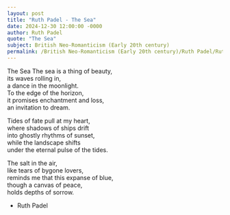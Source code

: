 ```yaml
---
layout: post
title: "Ruth Padel - The Sea"
date: 2024-12-30 12:00:00 -0000
author: Ruth Padel
quote: "The Sea"
subject: British Neo-Romanticism (Early 20th century)
permalink: /British Neo-Romanticism (Early 20th century)/Ruth Padel/Ruth Padel - The Sea
---
```


The Sea
The sea is a thing of beauty,  
its waves rolling in,  
a dance in the moonlight.  
To the edge of the horizon,  
it promises enchantment and loss,  
an invitation to dream.  

Tides of fate pull at my heart,  
where shadows of ships drift  
into ghostly rhythms of sunset,  
while the landscape shifts  
under the eternal pulse of the tides.  

The salt in the air,  
like tears of bygone lovers,  
reminds me that this expanse of blue,  
though a canvas of peace,  
holds depths of sorrow.

- Ruth Padel
